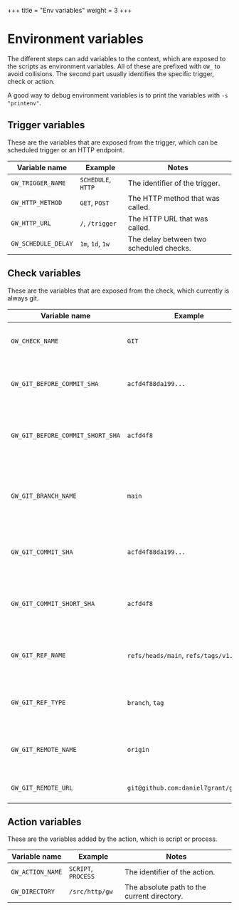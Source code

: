 +++
title = "Env variables"
weight = 3
+++

# Environment variables

The different steps can add variables to the context, which are exposed to the scripts as environment variables.
All of these are prefixed with `GW_` to avoid collisions. The second part usually identifies the specific trigger,
check or action.

A good way to debug environment variables is to print the variables with `-s "printenv"`.

## Trigger variables

These are the variables that are exposed from the trigger, which can be scheduled trigger or an HTTP endpoint.

| Variable name       | Example            | Notes                                   |
| ------------------- | ------------------ | --------------------------------------- |
| `GW_TRIGGER_NAME`   | `SCHEDULE`, `HTTP` | The identifier of the trigger.          |
| `GW_HTTP_METHOD`    | `GET`, `POST`      | The HTTP method that was called.        |
| `GW_HTTP_URL`       | `/`, `/trigger`    | The HTTP URL that was called.           |
| `GW_SCHEDULE_DELAY` | `1m`, `1d`, `1w`   | The delay between two scheduled checks. |

## Check variables

These are the variables that are exposed from the check, which currently is always git.

| Variable name                    | Example                              | Notes                                        |
| -------------------------------- | ------------------------------------ | -------------------------------------------- |
| `GW_CHECK_NAME`                  | `GIT`                                | The identifier of the check.                 |
| `GW_GIT_BEFORE_COMMIT_SHA`       | `acfd4f88da199...`                   | The SHA of the commit before the pull.       |
| `GW_GIT_BEFORE_COMMIT_SHORT_SHA` | `acfd4f8`                            | The 7-character short hash of the commit.    |
| `GW_GIT_BRANCH_NAME`             | `main`                               | The name of the branch, that the repo is on. |
| `GW_GIT_COMMIT_SHA`              | `acfd4f88da199...`                   | The SHA of the commit after the pull.        |
| `GW_GIT_COMMIT_SHORT_SHA`        | `acfd4f8`                            | The 7-character short hash of the commit.    |
| `GW_GIT_REF_NAME`                | `refs/heads/main`, `refs/tags/v1.0`  | The full name of the current git ref.        |
| `GW_GIT_REF_TYPE`                | `branch`, `tag`                      | The type of the ref we are currently on.     |
| `GW_GIT_REMOTE_NAME`             | `origin`                             | The name of the remote used.                 |
| `GW_GIT_REMOTE_URL`              | `git@github.com:daniel7grant/gw.git` | The URL to the git remote.                   |

## Action variables

These are the variables added by the action, which is script or process.

| Variable name    | Example             | Notes                                       |
| ---------------- | ------------------- | ------------------------------------------- |
| `GW_ACTION_NAME` | `SCRIPT`, `PROCESS` | The identifier of the action.               |
| `GW_DIRECTORY`   | `/src/http/gw`      | The absolute path to the current directory. |
